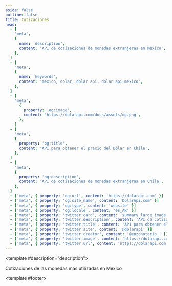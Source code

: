 ```yaml
---
aside: false
outline: false
title: Cotizaciones
head:
  - [
    'meta',
    {
      name: 'description',
      content: 'API de cotizaciones de monedas extranjeras en Mexico',
    },
  ]
  - [
    'meta',
    {
      name: 'keywords',
      content: 'mexico, dolar, dolar api, dolar api mexico',
    },
  ]
  - [
    'meta',
      {
        property: 'og:image',
        content: 'https://dolarapi.com/docs/assets/og.png',
      },
    ]
  - [
    'meta',
    {
      property: 'og:title',
      content: 'API para obtener el precio del Dólar en Chile',
    },
  ]
  - [
    'meta',
    {
      property: 'og:description',
      content: 'API de cotizaciones de monedas extranjeras en Chile',
    },
  ]
  - ['meta', { property: 'og:url', content: 'https://dolarapi.com' }]
  - ['meta', { property: 'og:site_name', content: 'DolarApi.com' }]
  - ['meta', { property: 'og:type', content: 'website' }]
  - ['meta', { property: 'og:locale', content: 'es_AR' }]
  - ['meta', { property: 'twitter:card', content: 'summary_large_image' }]
  - ['meta', { property: 'twitter:description', content: 'API de cotizaciones de monedas extranjeras en Chile' }]
  - ['meta', { property: 'twitter:title', content: 'API para obtener el precio del Dólar en Chile' }]
  - ['meta', { property: 'twitter:site', content: '@dolarapi' }]
  - ['meta', { property: 'twitter:creator', content: '@enzonotario_' }]
  - ['meta', { property: 'twitter:image', content: 'https://dolarapi.com/docs/assets/og.png' }]
  - ['meta', { property: 'twitter:url', content: 'https://dolarapi.com' }]
---
```


<script setup>
import { setRegionForSidebar } from '../../.vitepress/sidebar/sidebar.utils.js'

setRegionForSidebar('mx')
</script>

<OAOperation operationId="get-cotizaciones" :hide-branding="false">

<template #description="description">

Cotizaciones de las monedas más utilizadas en Mexico

</template>

<template #footer>

<!--@include: ./parts/get-cotizaciones-footer.md -->

</template>

</OAOperation>
